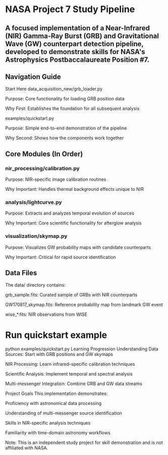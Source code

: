 # NASA Project 7 Study Pipeline
## A focused implementation of a Near-Infrared (NIR) Gamma-Ray Burst (GRB) and Gravitational Wave (GW) counterpart detection pipeline, developed to demonstrate skills for NASA's Astrophysics Postbaccalaureate Position #7.

## Navigation Guide
Start Here
data_acquisition_new/grb_loader.py

Purpose: Core functionality for loading GRB position data

Why First: Establishes the foundation for all subsequent analysis

examples/quickstart.py

Purpose: Simple end-to-end demonstration of the pipeline

Why Second: Shows how the components work together

## Core Modules (In Order)
### nir_processing/calibration.py

Purpose: NIR-specific image calibration routines

Why Important: Handles thermal background effects unique to NIR

### analysis/lightcurve.py

Purpose: Extracts and analyzes temporal evolution of sources

Why Important: Core scientific functionality for afterglow analysis

### visualization/skymap.py

Purpose: Visualizes GW probability maps with candidate counterparts

Why Important: Critical for rapid source identification

## Data Files
The data/ directory contains:

grb_sample.fits: Curated sample of GRBs with NIR counterparts

GW170817_skymap.fits: Reference probability map from landmark GW event

wise_*.fits: NIR observations from WISE

# Run quickstart example
python examples/quickstart.py
Learning Progression
Understanding Data Sources: Start with GRB positions and GW skymaps

NIR Processing: Learn infrared-specific calibration techniques

Scientific Analysis: Implement temporal and spectral analysis

Multi-messenger Integration: Combine GRB and GW data streams

Project Goals
This implementation demonstrates:

Proficiency with astronomical data processing

Understanding of multi-messenger source identification

Skills in NIR-specific analysis techniques

Familiarity with time-domain astronomy workflows

Note: This is an independent study project for skill demonstration and is not affiliated with NASA.
